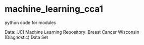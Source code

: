 # machine_learning_cca1
python code for modules

Data: UCI Machine Learning Repository: Breast Cancer Wisconsin (Diagnostic) Data Set